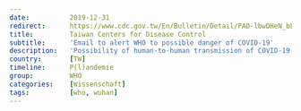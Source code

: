 ```yaml
---
date:          2019-12-31
redirect:      https://www.cdc.gov.tw/En/Bulletin/Detail/PAD-lbwDHeN_bLa-viBOuw?typeid=158
title:         Taiwan Centers for Disease Control 
subtitle:      'Email to alert WHO to possible danger of COVID-19'
description:   'Possibility of human-to-human transmission of COVID-19'
country:       [TW]
timeline:      P(l)andemie
group:         WHO
categories:    [Wissenschaft]
tags:          [who, wuhan]
---
```

